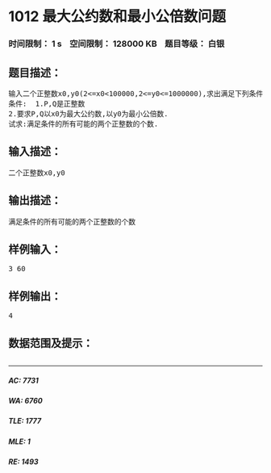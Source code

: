 # 1012 最大公约数和最小公倍数问题   
### 时间限制： 1 s&nbsp;&nbsp;&nbsp;&nbsp;空间限制： 128000 KB&nbsp;&nbsp;&nbsp;&nbsp;题目等级： 白银  
## 题目描述：  

<pre>
输入二个正整数x0,y0(2<=x0<100000,2<=y0<=1000000),求出满足下列条件的P,Q的个数
条件:  1.P,Q是正整数
2.要求P,Q以x0为最大公约数,以y0为最小公倍数.
试求:满足条件的所有可能的两个正整数的个数.
</pre>
  
  
## 输入描述：  

<pre>
二个正整数x0,y0
</pre>
  
  
## 输出描述：  

<pre>
满足条件的所有可能的两个正整数的个数
</pre>
  
  
## 样例输入：  

<pre>
3 60
</pre>
  
  
## 样例输出：  

<pre>
4
</pre>
  
  
## 数据范围及提示：  

<pre>
</pre>
  
  
***  

##### AC: 7731  
##### WA: 6760  
##### TLE: 1777  
##### MLE: 1  
##### RE: 1493  
